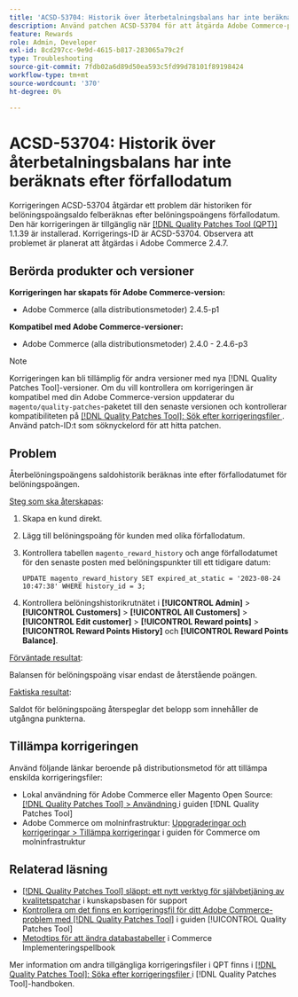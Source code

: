 ```yaml
---
title: 'ACSD-53704: Historik över återbetalningsbalans har inte beräknats efter förfallodatum'
description: Använd patchen ACSD-53704 för att åtgärda Adobe Commerce-problemet där historiken för belöningspoängsaldo inte beräknas efter belöningspoängens förfallodatum.
feature: Rewards
role: Admin, Developer
exl-id: 8cd297cc-9e9d-4615-b817-283065a79c2f
type: Troubleshooting
source-git-commit: 7fdb02a6d89d50ea593c5fd99d78101f89198424
workflow-type: tm+mt
source-wordcount: '370'
ht-degree: 0%

---
```


# ACSD-53704: Historik över återbetalningsbalans har inte beräknats efter förfallodatum

Korrigeringen ACSD-53704 åtgärdar ett problem där historiken för belöningspoängsaldo felberäknas efter belöningspoängens förfallodatum. Den här korrigeringen är tillgänglig när [[!DNL Quality Patches Tool (QPT)]](https://experienceleague.adobe.com/en/docs/commerce-operations/tools/quality-patches-tool/quality-patches-tool-to-self-serve-quality-patches) 1.1.39 är installerad. Korrigerings-ID är ACSD-53704. Observera att problemet är planerat att åtgärdas i Adobe Commerce 2.4.7.

## Berörda produkter och versioner

**Korrigeringen har skapats för Adobe Commerce-version:**

* Adobe Commerce (alla distributionsmetoder) 2.4.5-p1

**Kompatibel med Adobe Commerce-versioner:**

* Adobe Commerce (alla distributionsmetoder) 2.4.0 - 2.4.6-p3

>[!NOTE]
>
>Korrigeringen kan bli tillämplig för andra versioner med nya [!DNL Quality Patches Tool]-versioner. Om du vill kontrollera om korrigeringen är kompatibel med din Adobe Commerce-version uppdaterar du `magento/quality-patches`-paketet till den senaste versionen och kontrollerar kompatibiliteten på [[!DNL Quality Patches Tool]: Sök efter korrigeringsfiler ](https://experienceleague.adobe.com/tools/commerce-quality-patches/index.html). Använd patch-ID:t som söknyckelord för att hitta patchen.

## Problem

Återbelöningspoängens saldohistorik beräknas inte efter förfallodatumet för belöningspoängen.

<u>Steg som ska återskapas</u>:

1. Skapa en kund direkt.
1. Lägg till belöningspoäng för kunden med olika förfallodatum.
1. Kontrollera tabellen `magento_reward_history` och ange förfallodatumet för den senaste posten med belöningspunkter till ett tidigare datum:

   ```
   UPDATE magento_reward_history SET expired_at_static = '2023-08-24 10:47:38' WHERE history_id = 3;
   ```

1. Kontrollera belöningshistorikrutnätet i **[!UICONTROL Admin]** > **[!UICONTROL Customers]** > **[!UICONTROL All Customers]** > **[!UICONTROL Edit customer]** > **[!UICONTROL Reward points]** > **[!UICONTROL Reward Points History]** och **[!UICONTROL Reward Points Balance]**.

<u>Förväntade resultat</u>:

Balansen för belöningspoäng visar endast de återstående poängen.

<u>Faktiska resultat</u>:

Saldot för belöningspoäng återspeglar det belopp som innehåller de utgångna punkterna.

## Tillämpa korrigeringen

Använd följande länkar beroende på distributionsmetod för att tillämpa enskilda korrigeringsfiler:

* Lokal användning för Adobe Commerce eller Magento Open Source: [[!DNL Quality Patches Tool] > Användning ](/help/tools/quality-patches-tool/usage.md) i guiden [!DNL Quality Patches Tool]
* Adobe Commerce om molninfrastruktur: [Uppgraderingar och korrigeringar > Tillämpa korrigeringar](https://experienceleague.adobe.com/docs/commerce-cloud-service/user-guide/develop/upgrade/apply-patches.html) i guiden för Commerce om molninfrastruktur

## Relaterad läsning

* [[!DNL Quality Patches Tool] släppt: ett nytt verktyg för självbetjäning av kvalitetspatchar](https://experienceleague.adobe.com/en/docs/commerce-operations/tools/quality-patches-tool/quality-patches-tool-to-self-serve-quality-patches) i kunskapsbasen för support
* [Kontrollera om det finns en korrigeringsfil för ditt Adobe Commerce-problem med  [!DNL Quality Patches Tool]](/help/tools/quality-patches-tool/patches-available-in-qpt/check-patch-for-magento-issue-with-magento-quality-patches.md) i guiden [!UICONTROL Quality Patches Tool]
* [Metodtips för att ändra databastabeller](https://experienceleague.adobe.com/en/docs/commerce-operations/implementation-playbook/best-practices/development/modifying-core-and-third-party-tables#why-adobe-recommends-avoiding-modifications) i Commerce Implementeringspellbook

Mer information om andra tillgängliga korrigeringsfiler i QPT finns i [[!DNL Quality Patches Tool]: Söka efter korrigeringsfiler ](https://experienceleague.adobe.com/tools/commerce-quality-patches/index.html) i [!DNL Quality Patches Tool]-handboken.

